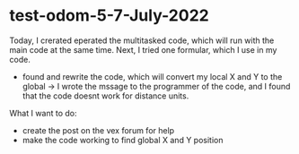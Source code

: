 # test-odom-5-7-July-2022


Today, I crerated eperated the multitasked code, which will run with the main code at the same time. Next, I tried one formular, which I use in my code.

- found and rewrite the code, which will convert my local X and Y to the global -> I wrote the mssage to the programmer of the code, and I found that the code doesnt work for distance units.


What I want to do:

- create the post on the vex forum for help 
- make the code working to find global X and Y position
